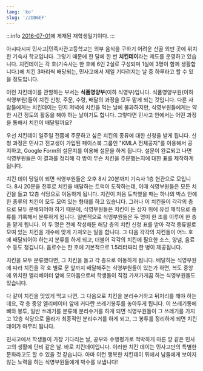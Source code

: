 ```yaml
---
lang: 'ko'
slug: '/2DB6EF'
---
```


:::info
[2016-07-01](./../.././docs/journals/2016-07-01.md)에 게재된 재학생일기이다.
:::

아시다시피 민사고|민족사관고등학교는 외부 음식을 구하기 어려운 산골 외딴 곳에 위치한 기숙사 학교입니다. 그렇기 때문에 한 달에 한 번 **치킨데이**라는 제도를 운영하고 있습니다. 치킨데이는 각 호(기숙사는 한 호에 6인 2실로 구성되며 1실에 3명이 함께 생활합니다.)에 치킨 3마리씩 배당되는, 민사고에서 제일 기다려지는 날 중 하루라고 할 수 있을 정도입니다.

이런 치킨데이를 관할하는 부서는 **식품영양부**(이하 식영부)입니다. 식품영양부원(이하 식영부원)들이 치킨 신청, 주문, 수령, 배달의 과정을 모두 맡게 되는 것입니다. 다른 사람들에게는 치킨데이는 단지 저녁에 치킨을 먹는 날에 불과하지만, 식영부원들에게는 약 한 시간 정도의 활동을 해야 하는 날이기도 합니다. 그렇다면 민사고 안에서는 어떤 과정을 통해서 치킨이 배달될까요?

우선 치킨데이 일주일 전쯤에 주문하고 싶은 치킨의 종류에 대한 신청을 받게 됩니다. 신청 과정은 민사고 전교생이 가입된 페이스북 그룹인 "KMLA 전체공지"를 이용해서 공지하고, Google Form의 설문지를 이용해 설문을 하게 됩니다. 설문이 완료되고 나면 식영부원들은 이 결과를 정리해 각 방이 무슨 치킨을 주문했는지에 대한 표를 제작하게 됩니다.

치킨 데이 당일이 되면 식영부원들은 오후 8시 20분까지 기숙사 1층 현관으로 모입니다. 8시 20분을 전후로 치킨을 배달하는 트럭이 도착하는데, 이때 식영부원들은 모든 치킨을 들고 12층 식당으로 이동하게 됩니다. 치킨이 처음 도착했을 때는 하나의 박스 안에 한 종류의 치킨이 모두 모여 있는 형태를 하고 있습니다. 그러나 이 치킨들이 각각의 층으로 모두 분배되어야 하기 때문에, 식영부원들은 치킨이 든 상자 위에 유성 매직으로 종류를 기록해서 분류하게 됩니다. 일반적으로 식영부원들은 두 명이 한 조를 이루어 한 층을 맡게 됩니다. 이 두 명은 전에 작성해둔 해당 층의 치킨 신청 표를 받아 각각 종류별로 모여 있는 치킨을 개수에 맞게 가져오는 일을 합니다. 그 다음 각각의 치킨들이 어느 호에 배달되어야 하는지 분류를 하게 되고, 더불어 각각의 치킨에 필요한 소스, 양념, 음료수 등도 챙깁니다. 음료수는 한 호에 기본적으로 1.5리터짜리 한 병이 제공됩니다.

치킨을 모두 분류했다면, 그 치킨을 들고 각 층으로 이동하게 됩니다. 배달하는 식영부원에 따라 치킨을 각 호 별로 문 앞까지 배달해주는 식영부원들이 있는가 하면, 복도 중앙에 위치한 엘리베이터 앞에 모아둠으로써 학생들이 직접 가져가게끔 하는 식영부원들도 있습니다.

다 같이 치킨을 맛있게 먹고 나면, 그 다음으로 치킨을 분리수거하고 뒤처리를 해야 하는데요, 각 층 중앙 엘리베이터 앞에 커다란 쓰레기봉투를 놓아두게 됩니다. 이 쓰레기통에 뼈와 봉투, 일반 쓰레기를 분류해 분리수거를 하게 되면 식영부원들이 그 쓰레기를 가지고 12층 식당으로 올라가 최종적인 분리수거를 하게 되고, 그 봉투를 정리하게 되면 치킨데이가 마무리 됩니다.

민사고에서 학생들이 가장 기다리는 날, 공부와 수행평가로 척박하게 마른 땅 같은 민사고의 생활에 단비 같은 날. 바로 치킨데이입니다. 이러한 치킨 데이는 민사고만의 특별한 문화라고도 할 수 있을 것 같습니다. 아마 이런 행복한 치킨데이 뒤에서 남들에게 보이지 않는 노력을 하는 식영부원들에게 박수를 보냅니다!

<head>
  <html lang="ko-KR"/>
</head>
